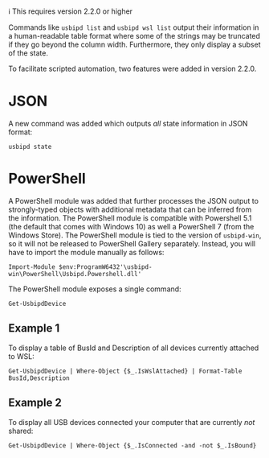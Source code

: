 ℹ️ This requires version 2.2.0 or higher

Commands like `usbipd list` and `usbipd wsl list` output their information in a human-readable table format where some of the strings may be truncated if they go beyond the column width. Furthermore, they only display a subset of the state.

To facilitate scripted automation, two features were added in version 2.2.0.

# JSON

A new command was added which outputs *all* state information in JSON format:
```pwsh
usbipd state
```

# PowerShell

A PowerShell module was added that further processes the JSON output to strongly-typed objects with additional metadata that can be inferred from the information. The PowerShell module is compatible with Powershell 5.1 (the default that comes with Windows 10) as well a PowerShell 7 (from the Windows Store). The PowerShell module is tied to the version of `usbipd-win`, so it will not be released to PowerShell Gallery separately. Instead, you will have to import the module manually as follows:
```pwsh
Import-Module $env:ProgramW6432'\usbipd-win\PowerShell\Usbipd.Powershell.dll'
```

The PowerShell module exposes a single command:
```pwsh
Get-UsbipdDevice
```

## Example 1

To display a table of BusId and Description of all devices currently attached to WSL:
```pwsh
Get-UsbipdDevice | Where-Object {$_.IsWslAttached} | Format-Table BusId,Description
```

## Example 2
To display all USB devices connected your computer that are currently *not* shared:
```pwsh
Get-UsbipdDevice | Where-Object {$_.IsConnected -and -not $_.IsBound}
```
